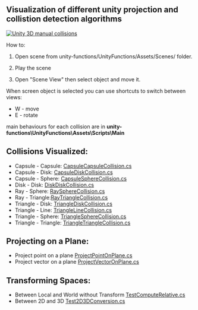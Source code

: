 ## Visualization of different unity projection and collistion detection algorithms

[![Unity 3D manual collisions](https://img.youtube.com/vi/1xbVyvCTEwU/0.jpg)](https://www.youtube.com/watch?v=1xbVyvCTEwU)

How to:

1. Open scene from unity-functions/UnityFunctions/Assets/Scenes/ folder.

2. Play the scene

3. Open "Scene View" then select object and move it.

When screen object is selected you can use shortcuts to switch between views:

* W - move
* E - rotate

main behaviours for each collision are in **unity-functions\UnityFunctions\Assets\Scripts\Main**

## Collisions Visualized:

* Capsule - Capsule: [CapsuleCapsuleCollision.cs](https://github.com/vbodurov/unity-functions/blob/master/UnityFunctions/Assets/Scripts/Main/CapsuleCapsuleCollision.cs)
* Capsule - Disk: [CapsuleDiskCollision.cs](https://github.com/vbodurov/unity-functions/blob/master/UnityFunctions/Assets/Scripts/Main/CapsuleDiskCollision.cs)
* Capsule - Sphere: [CapsuleSphereCollision.cs](https://github.com/vbodurov/unity-functions/blob/master/UnityFunctions/Assets/Scripts/Main/CapsuleSphereCollision.cs)
* Disk - Disk: [DiskDiskCollision.cs](https://github.com/vbodurov/unity-functions/blob/master/UnityFunctions/Assets/Scripts/Main/DiskDiskCollision.cs)
* Ray - Sphere: [RaySphereCollision.cs](https://github.com/vbodurov/unity-functions/blob/master/UnityFunctions/Assets/Scripts/Main/RaySphereCollision.cs)
* Ray - Triangle:[RayTriangleCollision.cs](https://github.com/vbodurov/unity-functions/blob/master/UnityFunctions/Assets/Scripts/Main/RayTriangleCollision.cs)
* Triangle - Disk: [TriangleDiskCollision.cs](https://github.com/vbodurov/unity-functions/blob/master/UnityFunctions/Assets/Scripts/Main/TriangleDiskCollision.cs)
* Triangle - Line: [TriangleLineCollision.cs](https://github.com/vbodurov/unity-functions/blob/master/UnityFunctions/Assets/Scripts/Main/TriangleLineCollision.cs)
* Triangle - Sphere: [TriangleSphereCollision.cs](https://github.com/vbodurov/unity-functions/blob/master/UnityFunctions/Assets/Scripts/Main/TriangleSphereCollision.cs)
* Triangle - Triangle: [TriangleTriangleCollision.cs](https://github.com/vbodurov/unity-functions/blob/master/UnityFunctions/Assets/Scripts/Main/TriangleTriangleCollision.cs)

## Projecting on a Plane:

* Project point on a plane [ProjectPointOnPlane.cs](https://github.com/vbodurov/unity-functions/blob/master/UnityFunctions/Assets/Scripts/Main/ProjectPointOnPlane.cs)
* Project vector on a plane [ProjectVectorOnPlane.cs](https://github.com/vbodurov/unity-functions/blob/master/UnityFunctions/Assets/Scripts/Main/ProjectVectorOnPlane.cs)

## Transforming Spaces:

* Between Local and World without Transform [TestComputeRelative.cs](https://github.com/vbodurov/unity-functions/blob/master/UnityFunctions/Assets/Scripts/Main/MiscTests/TestComputeRelative.cs)
* Between 2D and 3D [Test2D3DConversion.cs](https://github.com/vbodurov/unity-functions/blob/master/UnityFunctions/Assets/Scripts/Main/MiscTests/Test2D3DConversion.cs)

